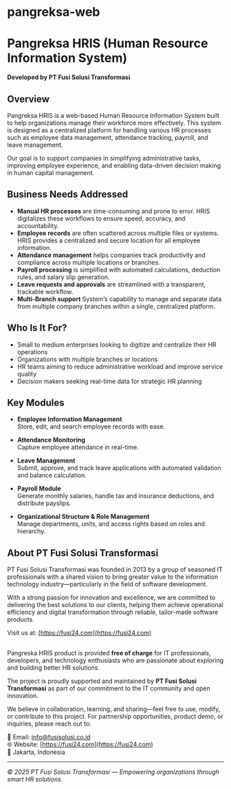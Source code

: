 # pangreksa-web

# Pangreksa HRIS (Human Resource Information System)  
**Developed by PT Fusi Solusi Transformasi**

## Overview

Pangreksa HRIS is a web-based Human Resource Information System built to help organizations manage their workforce more effectively. This system is designed as a centralized platform for handling various HR processes such as employee data management, attendance tracking, payroll, and leave management.

Our goal is to support companies in simplifying administrative tasks, improving employee experience, and enabling data-driven decision making in human capital management.

## Business Needs Addressed

- **Manual HR processes** are time-consuming and prone to error. HRIS digitalizes these workflows to ensure speed, accuracy, and accountability.
- **Employee records** are often scattered across multiple files or systems. HRIS provides a centralized and secure location for all employee information.
- **Attendance management** helps companies track productivity and compliance across multiple locations or branches.
- **Payroll processing** is simplified with automated calculations, deduction rules, and salary slip generation.
- **Leave requests and approvals** are streamlined with a transparent, trackable workflow.
- **Multi-Branch support** System’s capability to manage and separate data from multiple company branches within a single, centralized platform.

## Who Is It For?

- Small to medium enterprises looking to digitize and centralize their HR operations
- Organizations with multiple branches or locations
- HR teams aiming to reduce administrative workload and improve service quality
- Decision makers seeking real-time data for strategic HR planning

## Key Modules

- **Employee Information Management**  
  Store, edit, and search employee records with ease.

- **Attendance Monitoring**  
  Capture employee attendance in real-time.

- **Leave Management**  
  Submit, approve, and track leave applications with automated validation and balance calculation.

- **Payroll Module**  
  Generate monthly salaries, handle tax and insurance deductions, and distribute payslips.

- **Organizational Structure & Role Management**  
  Manage departments, units, and access rights based on roles and hierarchy.

## About PT Fusi Solusi Transformasi

PT Fusi Solusi Transformasi was founded in 2013 by a group of seasoned IT professionals with a shared vision to bring greater value to the information technology industry—particularly in the field of software development.

With a strong passion for innovation and excellence, we are committed to delivering the best solutions to our clients, helping them achieve operational efficiency and digital transformation through reliable, tailor-made software products.

Visit us at: [https://fusi24.com](https://fusi24.com)

## 

Pangreska HRIS product is provided **free of charge** for IT professionals, developers, and technology enthusiasts who are passionate about exploring and building better HR solutions.

The project is proudly supported and maintained by **PT Fusi Solusi Transformasi** as part of our commitment to the IT community and open innovation.

We believe in collaboration, learning, and sharing—feel free to use, modify, or contribute to this project.
For partnership opportunities, product demo, or inquiries, please reach out to:

📧 Email: info@fusisolusi.co.id  
🌐 Website: [https://fusi24.com](https://fusi24.com)  
📍 Jakarta, Indonesia

---

_© 2025 PT Fusi Solusi Transformasi — Empowering organizations through smart HR solutions._

